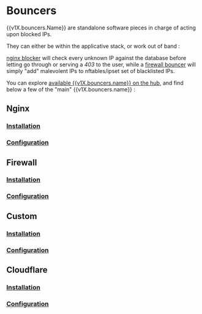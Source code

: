 # Bouncers


{{v1X.bouncers.Name}} are standalone software pieces in charge of acting upon blocked IPs.

They can either be within the applicative stack, or work out of band :

[nginx blocker](https://github.com/crowdsecurity/cs-nginx-blocker) will check every unknown IP against the database before letting go through or serving a *403* to the user, while a [firewall bouncer](https://github.com/crowdsecurity/cs-firewall-bouncer) will simply "add" malevolent IPs to nftables/ipset set of blacklisted IPs.


You can explore [available {{v1X.bouncers.name}} on the hub]({{v1X.hub.plugins_url}}), and find below a few of the "main" {{v1X.bouncers.name}} :



## Nginx

### [Installation](https://github.com/crowdsecurity/cs-nginx-bouncer#installation)

### [Configuration](https://github.com/crowdsecurity/cs-nginx-bouncer#configuration)

## Firewall

### [Installation](https://github.com/crowdsecurity/cs-firewall-bouncer#installation)

### [Configuration](https://github.com/crowdsecurity/cs-firewall-bouncer#configuration)

## Custom

### [Installation](https://github.com/crowdsecurity/cs-custom-bouncer#installation)

### [Configuration](https://github.com/crowdsecurity/cs-custom-bouncer#configuration)

## Cloudflare

### [Installation](https://github.com/crowdsecurity/cs-cloudflare-bouncer#installation)

### [Configuration](https://github.com/crowdsecurity/cs-cloudflare-bouncer#configuration)

